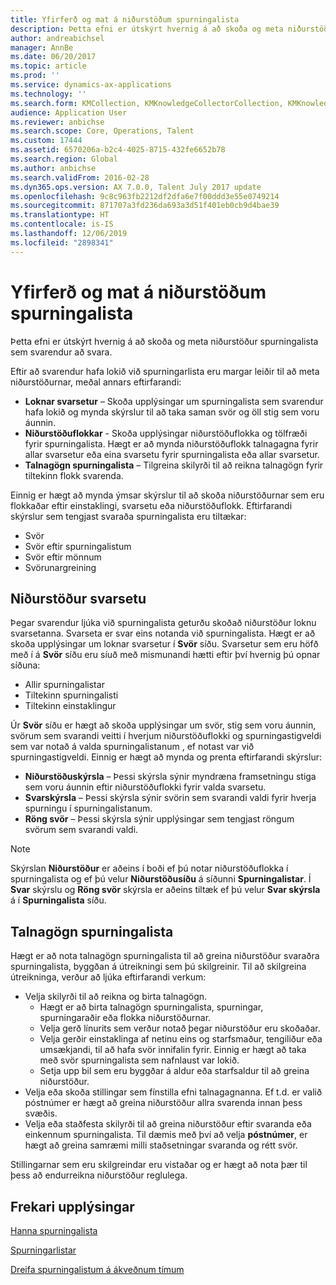```yaml
---
title: Yfirferð og mat á niðurstöðum spurningalista
description: Þetta efni er útskýrt hvernig á að skoða og meta niðurstöður spurningalista sem svarendur að svara.
author: andreabichsel
manager: AnnBe
ms.date: 06/20/2017
ms.topic: article
ms.prod: ''
ms.service: dynamics-ax-applications
ms.technology: ''
ms.search.form: KMCollection, KMKnowledgeCollectorCollection, KMKnowledgeCollectorUserResults
audience: Application User
ms.reviewer: anbichse
ms.search.scope: Core, Operations, Talent
ms.custom: 17444
ms.assetid: 6570206a-b2c4-4025-8715-432fe6652b78
ms.search.region: Global
ms.author: anbichse
ms.search.validFrom: 2016-02-28
ms.dyn365.ops.version: AX 7.0.0, Talent July 2017 update
ms.openlocfilehash: 9c8c963fb2212df2dfa6e7f00ddd3e55e0749214
ms.sourcegitcommit: 871707a3fd236da693a3d51f401eb0cb9d4bae39
ms.translationtype: HT
ms.contentlocale: is-IS
ms.lasthandoff: 12/06/2019
ms.locfileid: "2898341"
---
```

# <a name="view-and-evaluate-the-results-of-questionnaires"></a>Yfirferð og mat á niðurstöðum spurningalista

Þetta efni er útskýrt hvernig á að skoða og meta niðurstöður spurningalista sem svarendur að svara. 

Eftir að svarendur hafa lokið við spurningarlista eru margar leiðir til að meta niðurstöðurnar, meðal annars eftirfarandi:

-   **Loknar svarsetur** – Skoða upplýsingar um spurningalista sem svarendur hafa lokið og mynda skýrslur til að taka saman svör og öll stig sem voru áunnin.
-   **Niðurstöðuflokkar** - Skoða upplýsingar niðurstöðuflokka og tölfræði fyrir spurningalista. Hægt er að mynda niðurstöðuflokk talnagagna fyrir allar svarsetur eða eina svarsetu fyrir spurningalista eða allar svarsetur.
-   **Talnagögn spurningalista** – Tilgreina skilyrði til að reikna talnagögn fyrir tiltekinn flokk svarenda.

Einnig er hægt að mynda ýmsar skýrslur til að skoða niðurstöðurnar sem eru flokkaðar eftir einstaklingi, svarsetu eða niðurstöðuflokk. Eftirfarandi skýrslur sem tengjast svaraða spurningalista eru tiltækar:

-   Svör
-   Svör eftir spurningalistum
-   Svör eftir mönnum
-   Svörunargreining

## <a name="answer-session-results"></a>Niðurstöður svarsetu
Þegar svarendur ljúka við spurningalista geturðu skoðað niðurstöður loknu svarsetanna. Svarseta er svar eins notanda við spurningalista. Hægt er að skoða upplýsingar um loknar svarsetur í **Svör** síðu. Svarsetur sem eru höfð með í á **Svör** síðu eru síuð með mismunandi hætti eftir því hvernig þú opnar síðuna:

-   Allir spurningalistar
-   Tiltekinn spurningalisti
-   Tiltekinn einstaklingur

Úr **Svör** síðu er hægt að skoða upplýsingar um svör, stig sem voru áunnin, svörum sem svarandi veitti í hverjum niðurstöðuflokki og spurningastigveldi sem var notað á valda spurningalistanum , ef notast var við spurningastigveldi. Einnig er hægt að mynda og prenta eftirfarandi skýrslur:

-   **Niðurstöðuskýrsla** – Þessi skýrsla sýnir myndræna framsetningu stiga sem voru áunnin eftir niðurstöðuflokki fyrir valda svarsetu.
-   **Svarskýrsla** – Þessi skýrsla sýnir svörin sem svarandi valdi fyrir hverja spurningu í spurningalistanum.
-   **Röng svör** – Þessi skýrsla sýnir upplýsingar sem tengjast röngum svörum sem svarandi valdi.

> [!NOTE]
> Skýrslan **Niðurstöður** er aðeins í boði ef þú notar niðurstöðuflokka í spurningalista og ef þú velur **Niðurstöðusíðu** á síðunni **Spurningalistar**. Í **Svar** skýrslu og **Röng svör** skýrsla er aðeins tiltæk ef þú velur **Svar skýrsla** á í **Spurningalista** síðu.

## <a name="questionnaire-statistics"></a>Talnagögn spurningalista
Hægt er að nota talnagögn spurningalista til að greina niðurstöður svaraðra spurningalista, byggðan á útreikningi sem þú skilgreinir. Til að skilgreina útreikninga, verður að ljúka eftirfarandi verkum:

-   Velja skilyrði til að reikna og birta talnagögn.
    -   Hægt er að birta talnagögn spurningalista, spurningar, spurningaraðir eða flokka niðurstöðurnar.
    -   Velja gerð línurits sem verður notað þegar niðurstöður eru skoðaðar.
    -   Velja gerðir einstaklinga af netinu eins og starfsmaður, tengiliður eða umsækjandi, til að hafa svör innifalin fyrir. Einnig er hægt að taka með svör spurningalista sem nafnlaust var lokið.
    -   Setja upp bil sem eru byggðar á aldur eða starfsaldur til að greina niðurstöður.
-   Velja eða skoða stillingar sem fínstilla efni talnagagnanna. Ef t.d. er valið póstnúmer er hægt að greina niðurstöður allra svarenda innan þess svæðis.
-   Velja eða staðfesta skilyrði til að greina niðurstöður eftir svaranda eða einkennum spurningalista. Til dæmis með því að velja **póstnúmer**, er hægt að greina samræmi milli staðsetningar svaranda og rétt svör.

Stillingarnar sem eru skilgreindar eru vistaðar og er hægt að nota þær til þess að endurreikna niðurstöður reglulega.

<a name="additional-resources"></a>Frekari upplýsingar
--------

[Hanna spurningalista](design-questionnaires.md)

[Spurningarlistar](questionnaires.md)

[Dreifa spurningalistum á ákveðnum tímum](distribute-questionnaires.md)

